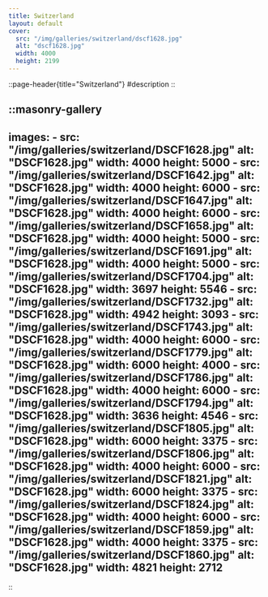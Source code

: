 ```yaml
---
title: Switzerland
layout: default
cover: 
  src: "/img/galleries/switzerland/dscf1628.jpg"
  alt: "dscf1628.jpg"
  width: 4000
  height: 2199
---
```


::page-header{title="Switzerland"}
#description
::

::masonry-gallery
---
  images:
    - src: "/img/galleries/switzerland/DSCF1628.jpg"
      alt: "DSCF1628.jpg"
      width: 4000
      height: 5000
    - src: "/img/galleries/switzerland/DSCF1642.jpg"
      alt: "DSCF1628.jpg"
      width: 4000
      height: 6000
    - src: "/img/galleries/switzerland/DSCF1647.jpg"
      alt: "DSCF1628.jpg"
      width: 4000
      height: 6000
    - src: "/img/galleries/switzerland/DSCF1658.jpg"
      alt: "DSCF1628.jpg"
      width: 4000
      height: 5000
    - src: "/img/galleries/switzerland/DSCF1691.jpg"
      alt: "DSCF1628.jpg"
      width: 4000
      height: 5000
    - src: "/img/galleries/switzerland/DSCF1704.jpg"
      alt: "DSCF1628.jpg"
      width: 3697
      height: 5546
    - src: "/img/galleries/switzerland/DSCF1732.jpg"
      alt: "DSCF1628.jpg"
      width: 4942
      height: 3093
    - src: "/img/galleries/switzerland/DSCF1743.jpg"
      alt: "DSCF1628.jpg"
      width: 4000
      height: 6000
    - src: "/img/galleries/switzerland/DSCF1779.jpg"
      alt: "DSCF1628.jpg"
      width: 6000
      height: 4000
    - src: "/img/galleries/switzerland/DSCF1786.jpg"
      alt: "DSCF1628.jpg"
      width: 4000
      height: 6000
    - src: "/img/galleries/switzerland/DSCF1794.jpg"
      alt: "DSCF1628.jpg"
      width: 3636
      height: 4546
    - src: "/img/galleries/switzerland/DSCF1805.jpg"
      alt: "DSCF1628.jpg"
      width: 6000
      height: 3375
    - src: "/img/galleries/switzerland/DSCF1806.jpg"
      alt: "DSCF1628.jpg"
      width: 4000
      height: 6000
    - src: "/img/galleries/switzerland/DSCF1821.jpg"
      alt: "DSCF1628.jpg"
      width: 6000
      height: 3375
    - src: "/img/galleries/switzerland/DSCF1824.jpg"
      alt: "DSCF1628.jpg"
      width: 4000
      height: 6000
    - src: "/img/galleries/switzerland/DSCF1859.jpg"
      alt: "DSCF1628.jpg"
      width: 4000
      height: 3375
    - src: "/img/galleries/switzerland/DSCF1860.jpg"
      alt: "DSCF1628.jpg"
      width: 4821
      height: 2712
---
::
